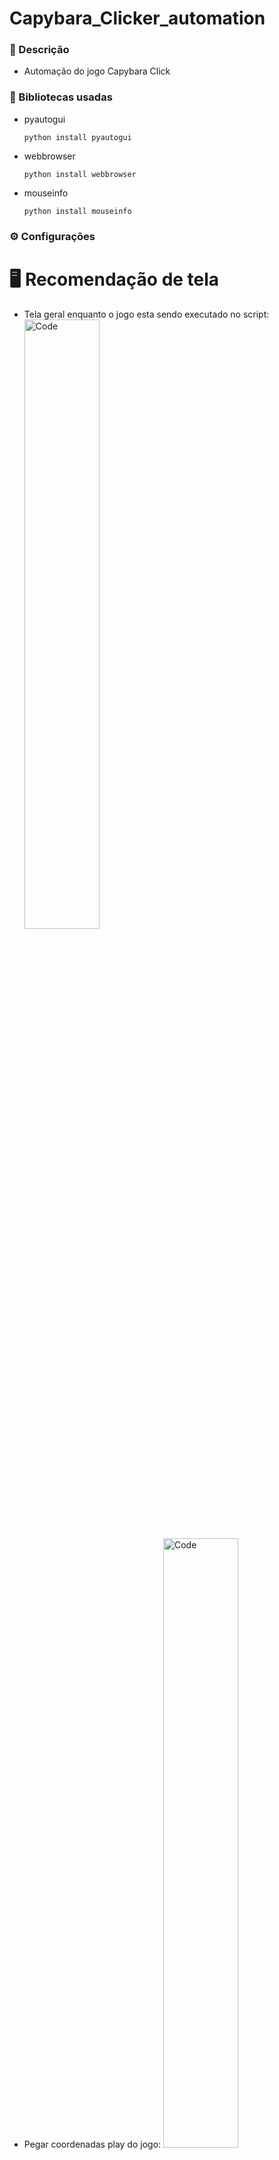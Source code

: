 # Capybara_Clicker_automation

### 🧾 Descrição 
+ Automação do jogo Capybara Click
### 📖 Bibliotecas usadas
+ pyautogui
  ```
  python install pyautogui
  ```
+ webbrowser
  ```
  python install webbrowser
  ```
+ mouseinfo
  ```
  python install mouseinfo
  ```
### ⚙️ Configurações

# 🖥 Recomendação de tela
  + Tela geral enquanto o jogo esta sendo executado no script:
    <img src="https://img001.prntscr.com/file/img001/qBTZ93pxSzWMwvRBmZUlLA.png" alt="Code" width="50%">
  + Pegar coordenadas play do jogo: 
    <img src="https://img001.prntscr.com/file/img001/xczNg6P8QlKi8OmvateB6Q.png" alt="Code" width="50%">
  + Coordenadas da capivara:
    <img src="https://img001.prntscr.com/file/img001/2dARkXB8RmWHnSH67LdcqQ.png" alt="Code" width="50%">

